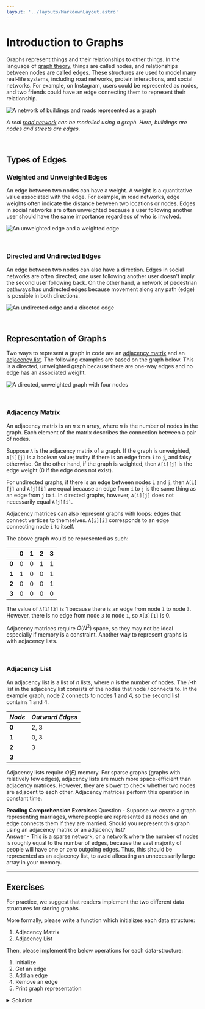 ```yaml
---
layout: '../layouts/MarkdownLayout.astro'
---
```


# Introduction to Graphs

Graphs represent things and their relationships to other things. In the language of [graph theory](https://www.tutorialspoint.com/graph_theory/graph_theory_introduction.htm), things are called nodes, and relationships between nodes are called edges. These structures are used to model many real-life systems, including road networks, protein interactions, and social networks. For example, on Instagram, users could be represented as nodes, and two friends could have an edge connecting them to represent their relationship.

![A network of buildings and roads represented as a graph](./images/road-network.webp)

*A real [road network](https://transportgeography.org/contents/methods/graph-theory-definition-properties/graph-representation-real-network/) can be modelled using a graph. Here, buildings are nodes and streets are edges.*

<br>

## Types of Edges

### Weighted and Unweighted Edges

An edge between two nodes can have a weight. A weight is a quantitative value associated with the edge. For example, in road networks, edge weights often indicate the distance between two locations or nodes. Edges in social networks are often unweighted because a user following another user should have the same importance regardless of who is involved.

![An unweighted edge and a weighted edge](./images/Weighted%20Edge.svg)

<br>

### Directed and Undirected Edges

An edge between two nodes can also have a direction. Edges in social networks are often directed; one user following another user doesn't imply the second user following back. On the other hand, a network of pedestrian pathways has undirected edges because movement along any path (edge) is possible in both directions.

![An undirected edge and a directed edge](./images/Direct%20Edge.svg)

<br>

## Representation of Graphs

Two ways to represent a graph in code are an [adjacency matrix](https://www.javatpoint.com/what-is-an-adjacency-matrix) and an [adjacency list](https://www.programiz.com/dsa/graph-adjacency-list). The following examples are based on the graph below. This is a directed, unweighted graph because there are one-way edges and no edge has an associated weight.

![A directed, unweighted graph with four nodes](./images/Graph%20Example.png)

<br>

### Adjacency Matrix

An adjacency matrix is an $n \times n$ array, where $n$ is the number of nodes in the graph. Each element of the matrix describes the connection between a pair of nodes.

Suppose `A` is the adjacency matrix of a graph. If the graph is unweighted, `A[i][j]` is a boolean value; truthy if there is an edge from `i` to `j`, and falsy otherwise. On the other hand, if the graph is weighted, then `A[i][j]` is the edge weight (0 if the edge does not exist).

For undirected graphs, if there is an edge between nodes `i` and `j`, then `A[i][j]` and `A[j][i]` are equal because an edge from `i` to `j` is the same thing as an edge from `j` to `i`. In directed graphs, however, `A[i][j]` does not necessarily equal `A[j][i]`.

Adjacency matrices can also represent graphs with loops: edges that connect vertices to themselves. `A[i][i]` corresponds to an edge connecting node `i` to itself.

The above graph would be represented as such:

|       | **0** | **1** | **2** | **3** |
|-------|-------|-------|-------|-------|
| **0** | 0     | 0     | 1     | 1     |
| **1** | 1     | 0     | 0     | 1     |
| **2** | 0     | 0     | 0     | 1     |
| **3** | 0     | 0     | 0     | 0     |

The value of `A[1][3]` is 1 because there is an edge from node `1` to node `3`. However, there is no edge from node `3` to node `1`, so `A[3][1]` is 0.

Adjacency matrices require $O(N^2)$ space, so they may not be ideal especially if memory is a constraint. Another way to represent graphs is with adjacency lists. 

<br>

### Adjacency List

An adjacency list is a list of $n$ lists, where $n$ is the number of nodes. The $i$-th list in the adjacency list consists of the nodes that node $i$ connects to. In the example graph, node 2 connects to nodes 1 and 4, so the second list contains 1 and 4.

| _Node_ | _Outward Edges_ |
|--------|-----------------|
| **0**  | 2, 3            |
| **1**  | 0, 3            |
| **2**  | 3               |
| **3**  |                 |

Adjacency lists require $O(E)$ memory. For sparse graphs (graphs with relatively few edges), adjacency lists are much more space-efficient than adjacency matrices. However, they are slower to check whether two nodes are adjacent to each other. Adjacency matrices perform this operation in constant time.

**Reading Comprehension Exercises**
Question - Suppose we create a graph representing marriages, where people are represented as nodes and an edge connects them if they are married. Should you represent this graph using an adjacency matrix or an adjacency list?  
Answer - This is a sparse network, or a network where the number of nodes is roughly equal to the number of edges, because the vast majority of people will have one or zero outgoing edges. Thus, this should be represented as an adjacency list, to avoid allocating an unnecessarily large array in your memory. 

****

## Exercises

For practice, we suggest that readers implement the two different data structures for storing graphs. 

More formally, please write a function which initializes each data structure:
1. Adjacency Matrix
2. Adjacency List

 Then, please implement the below operations for each data-structure:
 1. Initialize
 2. Get an edge
 3. Add an edge
 4. Remove an edge
 5. Print graph representation

<details>
    <summary>Solution</summary>
    
Java:
```
import java.io.*;
import java.util.*;

class AdjacencyMatrix{
    // An Adjacency Matrix for storing directed, unweighted graphs
    int n;
    boolean[][] arr;

    public AdjacencyMatrix(int numberNodes){
        // Creates a new instance for n nodes, indexed 0
        this.arr = new boolean[numberNodes][numberNodes];
        this.n = numberNodes;
    }

    public boolean getEdge(int u, int v){
        // Gets the edge between nodes u and v, if possible
        assert(u>=0 && u<this.n && v>=0 && v<this.n);

        return this.arr[u][v];
    }

    public void addEdge(int u, int v){
        // Adds an edge between nodes u and v, if possible
        assert(u>=0 && u<this.n && v>=0 && v<this.n);

        this.arr[u][v] = true;
    }

    public void removeEdge(int u, int v){
        // Removes the edge between nodes u and v, if possible
        assert(u>=0 && u<this.n && v>=0 && v<this.n);

        this.arr[u][v] = false;
    }

    public void printGraph(){
        // Prints graph, if possible
        assert(this.arr != null);

        for(int i = 0; i<this.arr.length; ++i){
            System.out.println(Arrays.toString(this.arr[i]));
        }
    }
}

class AdjacencyList{
    // An Adjacency List for storing directed, unweighted graphs
    int n;
    ArrayList<Integer>[] lst;

    public AdjacencyList(int numberNodes){
        // Creates a new instance for n nodes, indexed 0
        this.lst = new ArrayList[numberNodes];
        for(int i = 0; i<numberNodes; ++i){
            this.lst[i] = new ArrayList<Integer>();
        }
        this.n = numberNodes;
    }

    public boolean getEdge(int u, int v){
        // Gets the edge between nodes u and v, if possible
        assert(u>=0 && u<this.n && v>=0 && v<this.n);

        return this.lst[u].contains(v);
    }

    public void addEdge(int u, int v){
        // Adds an edge between nodes u and v, if possible
        assert(u>=0 && u<this.n && v>=0 && v<this.n);

        this.lst[u].add(v);
    }

    public void removeEdge(int u, int v){
        // Removes the edge between nodes u and v, if possible
        assert(u>=0 && u<this.n && v>=0 && v<this.n);

        this.lst[u].remove(Integer.valueOf(v));
    }

    public void printGraph(){
        // Prints graph, if possible
        for(int i = 0; i<this.n; ++i){
            assert(this.lst[i] != null);
            System.out.println(Integer.toString(i) + ": " + this.lst[i].toString());
        }
    }
}

public class IntroductionToGraphs {
    public static void main(String[] args) throws IOException{
        // Initialize Adjacency Matrix
        AdjacencyMatrix graphMat = new AdjacencyMatrix(4);

        // Add Edges
        graphMat.addEdge(0, 2);
        graphMat.addEdge(0, 3);
        graphMat.addEdge(1, 0);
        graphMat.addEdge(1, 3);
        graphMat.addEdge(2, 3);

        // Print Final Graph
        graphMat.printGraph();

        // Initialize Adjacency Matrix
        AdjacencyList graphList = new AdjacencyList(4);

        // Add Edges
        graphList.addEdge(0, 2);
        graphList.addEdge(0, 3);
        graphList.addEdge(1, 0);
        graphList.addEdge(1, 3);
        graphList.addEdge(2, 3);

        // Print Final Graph
        graphList.printGraph();
    }
}
```

Python:
```
class AdjacencyMatrix:
    # An Adjacency Matrix for storing directed, unweighted graphs
    n = 0
    arr = None

    def __init__(self, numberNodes):
        # Creates a new instance for n nodes, indexed 0
        self.arr = [[False]*numberNodes for i in range(numberNodes)]
        self.n = numberNodes

    def getEdge(self, u, v):
        # Gets the edge between nodes u and v, if possible
        assert(u>=0 and u<self.n and v>=0 and v<self.n)

        return self.arr[u][v]

    def addEdge(self, u, v):
        # Adds an edge between nodes u and v, if possible
        assert(u>=0 and u<self.n and v>=0 and v<self.n)

        self.arr[u][v] = True

    def removeEdge(self, u, v):
        # Removes the edge between nodes u and v, if possible
        assert(u>=0 and u<self.n and v>=0 and v<self.n)

        self.arr[u][v] = False

    def printGraph(self):
        # Prints graph, if possible
        assert(self.arr != None)

        for i in range(self.n):
            print(self.arr[i])

class AdjacencyList:
    # An Adjacency List for storing directed, unweighted graphs
    n = 0
    lst = None

    def __init__(self, numberNodes):
        # Creates a new instance for n nodes, indexed 0
        self.lst = [[] for i in range(numberNodes)]
        self.n = numberNodes

    def getEdge(self, u, v):
        # Gets the edge between nodes u and v, if possible
        assert(u>=0 and u<self.n and v>=0 and v<self.n)

        return v in self.lst[u]

    def addEdge(self, u, v):
        # Adds an edge between nodes u and v, if possible
        assert(u>=0 and u<self.n and v>=0 and v<self.n)

        self.lst[u].append(v)

    def removeEdge(self, u, v):
        # Removes the edge between nodes u and v, if possible
        assert(u>=0 and u<self.n and v>=0 and v<self.n)

        self.lst[u].remove(v)

    def printGraph(self):
        # Prints graph, if possible
        for i in range(self.n):
            assert(self.lst[i] != None)
            print(i,  ":", self.lst[i])

# Initialize Adjacency Matrix
graphMat = AdjacencyMatrix(4)

# Add Edges
graphMat.addEdge(0, 2)
graphMat.addEdge(0, 3)
graphMat.addEdge(1, 0)
graphMat.addEdge(1, 3)
graphMat.addEdge(2, 3)

# Print Final Graph
graphMat.printGraph()

# Initialize Adjacency Matrix
graphList = AdjacencyList(4)

# Add Edges
graphList.addEdge(0, 2)
graphList.addEdge(0, 3)
graphList.addEdge(1, 0)
graphList.addEdge(1, 3)
graphList.addEdge(2, 3)

# Print Final Graph
graphList.printGraph()

```

</details>